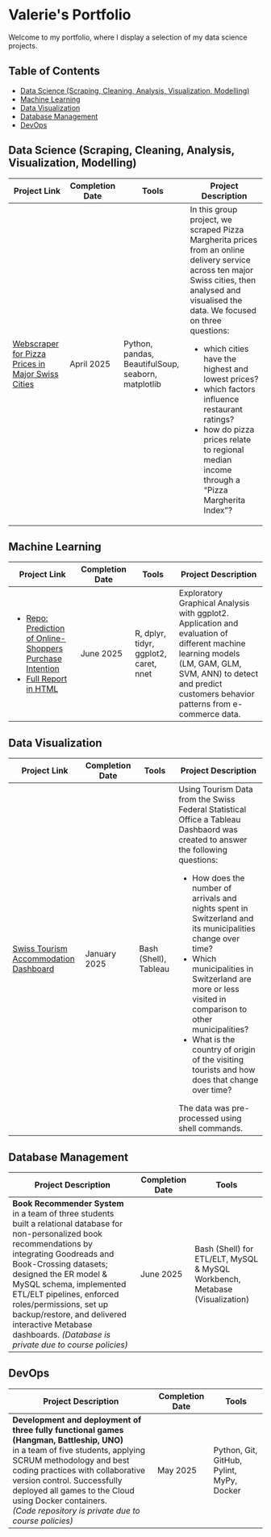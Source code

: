 # Valerie's Portfolio
Welcome to my portfolio, where I display a selection of my data science projects.

## Table of Contents
- [Data Science (Scraping, Cleaning, Analysis, Visualization, Modelling)](#data-science-scraping-cleaning-analysis-visualization-modelling)
- [Machine Learning](#machine-learning)
- [Data Visualization](#data-visualization)
- [Database Management](#database-management)
- [DevOps](#devops)

## Data Science (Scraping, Cleaning, Analysis, Visualization, Modelling)

| Project Link                                                                   | Completion Date | Tools                         | Project Description |
| -------------------------------------------------------------------------------| --------------- | ------------------------------|---------------------|
| [Webscraper for Pizza Prices in Major Swiss Cities](https://github.com/ValerieLuethi/CIP_FS25_201)                              |  April 2025     | Python, pandas, BeautifulSoup, seaborn, matplotlib |  In this group project, we scraped Pizza Margherita prices from an online delivery service across ten major Swiss cities, then analysed and visualised the data. We focused on three questions: <ul><li>which cities have the highest and lowest prices?</li><li>which factors influence restaurant ratings?</li><li>how do pizza prices relate to regional median income through a “Pizza Margherita Index”?</li></ul>                 |

## Machine Learning

| Project Link                                                                   | Completion Date | Tools                         | Project Description |
| -------------------------------------------------------------------------------| --------------- | ------------------------------|---------------------|
| <ul><li>[Repo: Prediction of Online-Shoppers Purchase Intention](https://github.com/ValerieLuethi/Online-Shoppers-Purchase-Intention/tree/main)</li><li>[Full Report in HTML](https://valerieluethi.github.io/Online-Shoppers-Purchase-Intention/OnlineShoppers_Purchase_Intention.html)</li></ul>                       |  June 2025     | R, dplyr, tidyr, ggplot2, caret, nnet  |  Exploratory Graphical Analysis with ggplot2. Application and evaluation of different machine learning models (LM, GAM, GLM, SVM, ANN) to detect and predict customers behavior patterns from e-commerce data.                 |

## Data Visualization

| Project Link                                                                   | Completion Date | Tools                         | Project Description |
| -------------------------------------------------------------------------------| --------------- | ------------------------------|---------------------|
| [Swiss Tourism Accommodation Dashboard](https://public.tableau.com/views/SwissTourismAccommodationDashboard/Dashboard_final?:language=de-DE&publish=yes&:sid=&:redirect=auth&:display_count=n&:origin=viz_share_link)                             |  January 2025     | Bash (Shell), Tableau |   Using Tourism Data from the Swiss Federal Statistical Office a Tableau Dashbaord was created to answer the following questions: <ul><li>How does the number of arrivals and nights spent in Switzerland and its municipalities change over time?</li><li>Which municipalities in Switzerland are more or less visited in comparison to other municipalities?</li><li>What is the country of origin of the visiting tourists and how does that change over time?</li></ul> The data was pre-processed using shell commands. |

## Database Management

| Project Description                                                                 | Completion Date | Tools  |
| -------------------------------------------------------------------------------| --------------- | ------------------------------|
| <b>Book Recommender System</b><br> in a team of three students built a relational database for non-personalized book recommendations by integrating Goodreads and Book-Crossing datasets; designed the ER model & MySQL schema, implemented ETL/ELT pipelines, enforced roles/permissions, set up backup/restore, and delivered interactive Metabase dashboards. *(Database is private due to course policies)* |  June 2025     | Bash (Shell) for ETL/ELT, MySQL & MySQL Workbench, Metabase (Visualization) |

## DevOps

| Project Description                                                                 | Completion Date | Tools                         |
| -------------------------------------------------------------------------------| --------------- | ------------------------------|
| <b>Development and deployment of three fully functional games (Hangman, Battleship, UNO)</b><br>in a team of five students, applying SCRUM methodology and best coding practices with collaborative version control. Successfully deployed all games to the Cloud using Docker containers. <br> *(Code repository is private due to course policies)*                             |  May 2025    | Python, Git, GitHub, Pylint, MyPy, Docker |
